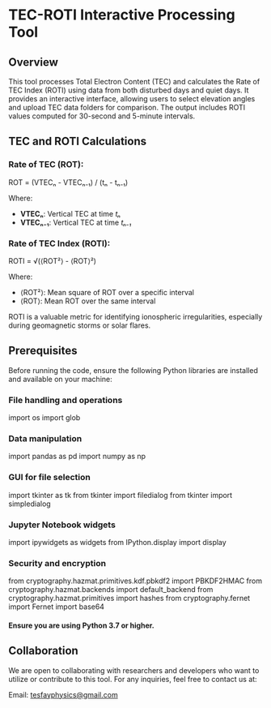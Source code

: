 # TEC-ROTI Interactive Processing Tool
## Overview
This tool processes Total Electron Content (TEC) and calculates the Rate of TEC Index (ROTI) using data from both disturbed days and quiet days. It provides an interactive interface, allowing users to select elevation angles and upload TEC data folders for comparison. The output includes ROTI values computed for 30-second and 5-minute intervals.

## TEC and ROTI Calculations

### Rate of TEC (ROT):
ROT = (VTECₙ - VTECₙ₋₁) / (tₙ - tₙ₋₁)

Where:
- **VTECₙ**: Vertical TEC at time *tₙ*
- **VTECₙ₋₁**: Vertical TEC at time *tₙ₋₁*

### Rate of TEC Index (ROTI):
ROTI = √(⟨ROT²⟩ - ⟨ROT⟩²)

Where:
- ⟨ROT²⟩: Mean square of ROT over a specific interval
- ⟨ROT⟩: Mean ROT over the same interval

ROTI is a valuable metric for identifying ionospheric irregularities, especially during geomagnetic storms or solar flares.


## Prerequisites
Before running the code, ensure the following Python libraries are installed and available on your machine:

### File handling and operations
import os
import glob

### Data manipulation
import pandas as pd
import numpy as np

### GUI for file selection
import tkinter as tk
from tkinter import filedialog
from tkinter import simpledialog

### Jupyter Notebook widgets
import ipywidgets as widgets
from IPython.display import display

### Security and encryption
from cryptography.hazmat.primitives.kdf.pbkdf2 import PBKDF2HMAC
from cryptography.hazmat.backends import default_backend
from cryptography.hazmat.primitives import hashes
from cryptography.fernet import Fernet
import base64

#### Ensure you are using Python 3.7 or higher.

## Collaboration
We are open to collaborating with researchers and developers who want to utilize or contribute to this tool. For any inquiries, feel free to contact us at:

Email: tesfayphysics@gmail.com

